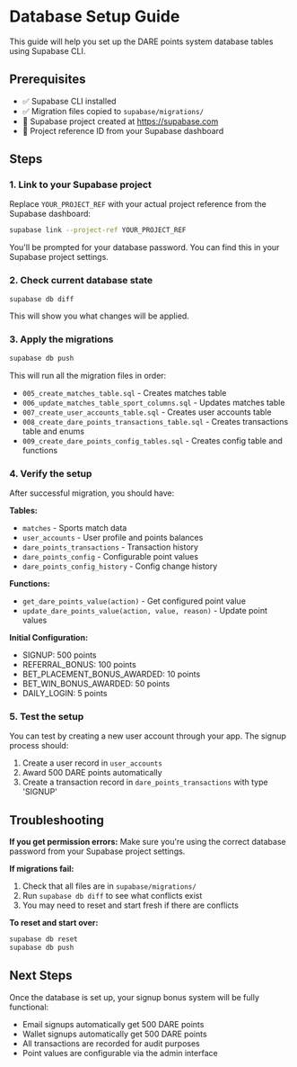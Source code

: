 # Database Setup Guide

This guide will help you set up the DARE points system database tables using Supabase CLI.

## Prerequisites
- ✅ Supabase CLI installed 
- ✅ Migration files copied to `supabase/migrations/`
- 🔲 Supabase project created at https://supabase.com
- 🔲 Project reference ID from your Supabase dashboard

## Steps

### 1. Link to your Supabase project
Replace `YOUR_PROJECT_REF` with your actual project reference from the Supabase dashboard:

```bash
supabase link --project-ref YOUR_PROJECT_REF
```

You'll be prompted for your database password. You can find this in your Supabase project settings.

### 2. Check current database state
```bash
supabase db diff
```

This will show you what changes will be applied.

### 3. Apply the migrations
```bash
supabase db push
```

This will run all the migration files in order:
- `005_create_matches_table.sql` - Creates matches table
- `006_update_matches_table_sport_columns.sql` - Updates matches table
- `007_create_user_accounts_table.sql` - Creates user accounts table  
- `008_create_dare_points_transactions_table.sql` - Creates transactions table and enums
- `009_create_dare_points_config_tables.sql` - Creates config table and functions

### 4. Verify the setup
After successful migration, you should have:

**Tables:**
- `matches` - Sports match data
- `user_accounts` - User profile and points balances
- `dare_points_transactions` - Transaction history
- `dare_points_config` - Configurable point values
- `dare_points_config_history` - Config change history

**Functions:**
- `get_dare_points_value(action)` - Get configured point value
- `update_dare_points_value(action, value, reason)` - Update point values

**Initial Configuration:**
- SIGNUP: 500 points
- REFERRAL_BONUS: 100 points  
- BET_PLACEMENT_BONUS_AWARDED: 10 points
- BET_WIN_BONUS_AWARDED: 50 points
- DAILY_LOGIN: 5 points

### 5. Test the setup
You can test by creating a new user account through your app. The signup process should:
1. Create a user record in `user_accounts` 
2. Award 500 DARE points automatically
3. Create a transaction record in `dare_points_transactions` with type 'SIGNUP'

## Troubleshooting

**If you get permission errors:**
Make sure you're using the correct database password from your Supabase project settings.

**If migrations fail:**
1. Check that all files are in `supabase/migrations/`
2. Run `supabase db diff` to see what conflicts exist
3. You may need to reset and start fresh if there are conflicts

**To reset and start over:**
```bash
supabase db reset
supabase db push
```

## Next Steps
Once the database is set up, your signup bonus system will be fully functional:
- Email signups automatically get 500 DARE points
- Wallet signups automatically get 500 DARE points  
- All transactions are recorded for audit purposes
- Point values are configurable via the admin interface 